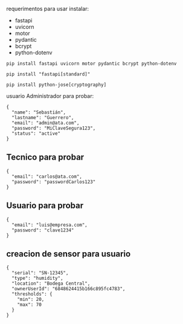 requerimentos para usar instalar:
- fastapi
- uvicorn
- motor
- pydantic
- bcrypt
- python-dotenv

`pip install fastapi uvicorn motor pydantic bcrypt python-dotenv`

`pip install "fastapi[standard]"`

`pip install python-jose[cryptography]`

usuario Administrador para probar:
```
{
  "name": "Sebastián",
  "lastname": "Guerrero",
  "email": "admin@ata.com",
  "password": "MiClaveSegura123",
  "status": "active"
}

```
## Tecnico para probar

```
{
  "email": "carlos@ata.com",
  "password": "passwordCarlos123"
}

```

## Usuario para probar
```
{
  "email": "luis@empresa.com",
  "password": "clave1234"   
}
```

## creacion de sensor para usuario
```
{
  "serial": "SN-12345",
  "type": "humidity",
  "location": "Bodega Central",
  "ownerUserId": "6848624415b166c895fc4783",
  "thresholds": {
    "min": 20,
    "max": 70
  }
}
```